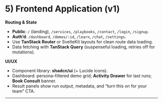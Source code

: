 # 5) Frontend Application (v1)

**Routing & State**

* **Public**: `/` (landing), `/services`, `/playbooks`, `/contact`, `/login`, `/signup`.
* **Auth’d**: `/dashboard`, `/demos/:id`, `/learn`, `/chat`, `/settings`.
* Use **TanStack Router** or SvelteKit layouts for clean route data loading.
* Data fetching with **TanStack Query** (suspenseful loading, retries off for mutations).

**UI/UX**

* Component library: **shadcn/ui** (+ Lucide icons).
* Dashboard: persona-filtered demo grid; **Activity Drawer** for last runs; **Book Consult** banner.
* Result panels show run output, metadata, and “turn this on for your team” CTA.

---
